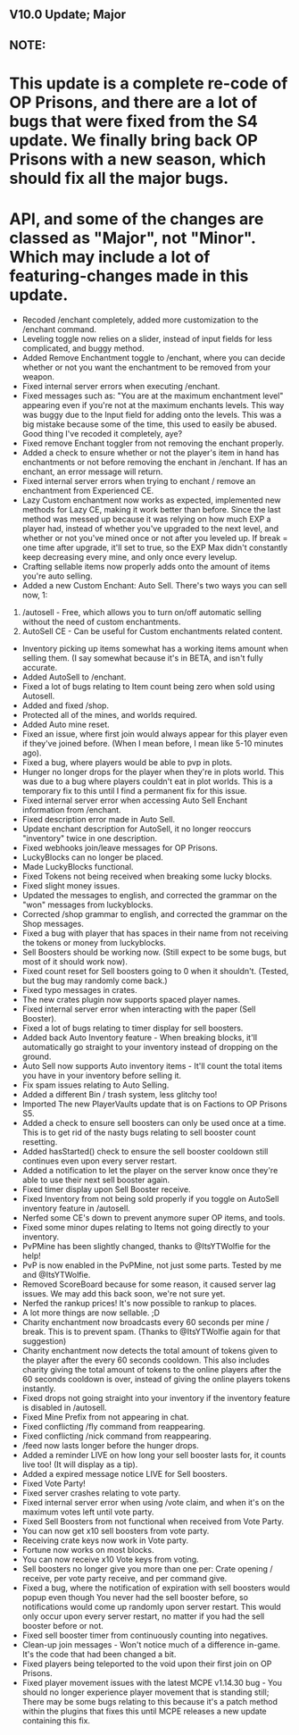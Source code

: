 ## V10.0 Update; Major
## NOTE:
# This update is a complete re-code of OP Prisons, and there are a lot of bugs that were fixed from the S4 update. We finally bring back OP Prisons with a new season, which should fix all the major bugs.
# API, and some of the changes are classed as "Major", not "Minor". Which may include a lot of featuring-changes made in this update.

- Recoded /enchant completely, added more customization to the /enchant command.
- Leveling toggle now relies on a slider, instead of input fields for less complicated, and buggy method.
- Added Remove Enchantment toggle to /enchant, where you can decide whether or not you want the enchantment to be removed from your weapon.
- Fixed internal server errors when executing /enchant.
- Fixed messages such as: "You are at the maximum enchantment level" appearing even if you're not at the maximum enchants levels. This way was buggy due to the Input field for adding onto the levels. This was a big mistake because some of the time, this used to easily be abused. Good thing I've recoded it completely, aye?
- Fixed remove Enchant toggler from not removing the enchant properly.
- Added a check to ensure whether or not the player's item in hand has enchantments or not before removing the enchant in /enchant. If has an enchant, an error message will return.
- Fixed internal server errors when trying to enchant / remove an enchantment from Experienced CE.
- Lazy Custom enchantment now works as expected, implemented new methods for Lazy CE, making it work better than before. Since the last method was messed up because it was relying on how much EXP a player had, instead of whether you've upgraded to the next level, and whether or not you've mined once or not after you leveled up. If break = one time after upgrade, it'll set to true, so the EXP Max didn't constantly keep decreasing every mine, and only once every levelup.
- Crafting sellable items now properly adds onto the amount of items you're auto selling.
- Added a new Custom Enchant: Auto Sell. There's two ways you can sell now, 1:
1. /autosell - Free, which allows you to turn on/off automatic selling without the need of custom enchantments.
2. AutoSell CE - Can be useful for Custom enchantments related content.
- Inventory picking up items somewhat has a working items amount when selling them. (I say somewhat because it's in BETA, and isn't fully accurate.
- Added AutoSell to /enchant.
- Fixed a lot of bugs relating to Item count being zero when sold using Autosell.
- Added and fixed /shop.
- Protected all of the mines, and worlds required.
- Added Auto mine reset.
- Fixed an issue, where first join would always appear for this player even if they've joined before. (When I mean before, I mean like 5-10 minutes ago).
- Fixed a bug, where players would be able to pvp in plots.
- Hunger no longer drops for the player when they're in plots world. This was due to a bug where players couldn't eat in plot worlds. This is a temporary fix to this until I find a permanent fix for this issue.
- Fixed internal server error when accessing Auto Sell Enchant information from /enchant.
- Fixed description error made in Auto Sell.
- Update enchant description for AutoSell, it no longer reoccurs "inventory" twice in one description.
- Fixed webhooks join/leave messages for OP Prisons.
- LuckyBlocks can no longer be placed.
- Made LuckyBlocks functional.
- Fixed Tokens not being received when breaking some lucky blocks.
- Fixed slight money issues.
- Updated the messages to english, and corrected the grammar on the "won" messages from luckyblocks.
- Corrected /shop grammar to english, and corrected the grammar on the Shop messages.
- Fixed a bug with player that has spaces in their name from not receiving the tokens or money from luckyblocks.
- Sell Boosters should be working now. (Still expect to be some bugs, but most of it should work now).
- Fixed count reset for Sell boosters going to 0 when it shouldn't. (Tested, but the bug may randomly come back.)
- Fixed typo messages in crates.
- The new crates plugin now supports spaced player names.
- Fixed internal server error when interacting with the paper (Sell Booster).
- Fixed a lot of bugs relating to timer display for sell boosters.
- Added back Auto Inventory feature - When breaking blocks, it'll automatically go straight to your inventory instead of dropping on the ground.
- Auto Sell now supports Auto inventory items - It'll count the total items you have in your inventory before selling it.
- Fix spam issues relating to Auto Selling.
- Added a different Bin / trash system, less glitchy too!
- Imported The new PlayerVaults update that is on Factions to OP Prisons S5.
- Added a check to ensure sell boosters can only be used once at a time. This is to get rid of the nasty bugs relating to sell booster count resetting.
- Added hasStarted() check to ensure the sell booster cooldown still continues even upon every server restart.
- Added a notification to let the player on the server know once they're able to use their next sell booster again.
- Fixed timer display upon Sell Booster receive.
- Fixed Inventory from not being sold properly if you toggle on AutoSell inventory feature in /autosell.
- Nerfed some CE's down to prevent anymore super OP items, and tools.
- Fixed some minor dupes relating to Items not going directly to your inventory.
- PvPMine has been slightly changed, thanks to @ItsYTWolfie for the help!
- PvP is now enabled in the PvPMine, not just some parts. Tested by me and @ItsYTWolfie.
- Removed ScoreBoard because for some reason, it caused server lag issues. We may add this back soon, we're not sure yet.
- Nerfed the rankup prices! It's now possible to rankup to places.
- A lot more things are now sellable. ;D
- Charity enchantment now broadcasts every 60 seconds per mine / break. This is to prevent spam. (Thanks to @ItsYTWolfie again for that suggestion)
- Charity enchantment now detects the total amount of tokens given to the player after the every 60 seconds cooldown. This also includes charity giving the total amount of tokens to the online players after the 60 seconds cooldown is over, instead of giving the online players tokens instantly.
- Fixed drops not going straight into your inventory if the inventory feature is disabled in /autosell.
- Fixed Mine Prefix from not appearing in chat.
- Fixed conflicting /fly command from reappearing.
- Fixed conflicting /nick command from reappearing.
- /feed now lasts longer before the hunger drops.
- Added a reminder LIVE on how long your sell booster lasts for, it counts live too! (It will display as a tip).
- Added a expired message notice LIVE for Sell boosters.
- Fixed Vote Party!
- Fixed server crashes relating to vote party.
- Fixed internal server error when using /vote claim, and when it's on the maximum votes left until vote party.
- Fixed Sell Boosters from not functional when received from Vote Party.
- You can now get x10 sell boosters from vote party.
- Receiving crate keys now work in Vote party.
- Fortune now works on most blocks.
- You can now receive x10 Vote keys from voting.
- Sell boosters no longer give you more than one per: Crate opening / receive, per vote party receive, and per command give.
- Fixed a bug, where the notification of expiration with sell boosters would popup even though You never had the sell booster before, so notifications would come up randomly upon server restart.
This would only occur upon every server restart, no matter if you had the sell booster before or not.
- Fixed sell booster timer from continuously counting into negatives.
- Clean-up join messages - Won't notice much of a difference in-game. It's the code that had been changed a bit.
- Fixed players being teleported to the void upon their first join on OP Prisons.
- Fixed player movement issues with the latest MCPE v1.14.30 bug - You should no longer experience player movement that is standing still; There may be some bugs relating to this because it's a patch method within the plugins that fixes this until MCPE releases a new update containing this fix.

